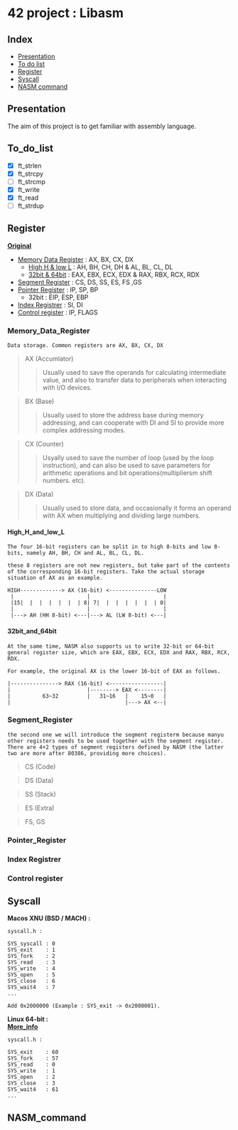 # 42 project : Libasm

## __Index__

* [Presentation](#Presentation)
* [To do list](#To_do_list)
* [Register](#Register)
* [Syscall](#Syscall)
* [NASM command](#NASM_command)

## Presentation

The aim of this project is to get familiar with assembly language.

## To_do_list

- [x] ft_strlen
- [x] ft_strcpy
- [ ] ft_strcmp
- [x] ft_write
- [x] ft_read
- [ ] ft_strdup

## __Register__
[__Original__](https://www.codenong.com/cs109851814/)

* [Memory Data Register](#Memory_Data_Register) : AX, BX, CX, DX  
	* [High H & low L](#High_H_and_low_L) : AH, BH, CH, DH & AL, BL, CL, DL  
	* [32bit & 64bit](#32bit_and_64bit) : EAX, EBX, ECX, EDX & RAX, RBX, RCX, RDX  
* [Segment Register](#Segment_Register) : CS, DS, SS, ES, FS ,GS
* [Pointer Register](#Pointer_Register) : IP, SP, BP
	* 32bit : EIP, ESP, EBP
* [Index Registrer](Index_Registrer) : SI, DI
* [Control register](Control_register) : IP, FLAGS

### Memory_Data_Register

	Data storage. Common registers are AX, BX, CX, DX

>AX (Accumlator)
>>Usually used to save the operands for calculating intermediate value, and also to transfer data to peripherals when interacting with I/O devices.  

>BX (Base)
>>Usually used to store the address base during memory addressing, and can cooperate with DI and SI to provide more complex addressing modes.

>CX (Counter)
>>Usyally used to save the number of loop (used by the loop instruction), and can also be used to save parameters for arithmetic operations and bit operations(multipliersm shift numbers. etc).

>DX (Data)
>> Usually used to store data, and occasionally it forms an operand with AX when multiplying and dividing large numbers.

#### High_H_and_low_L
	The four 16-bit registers can be split in to high 8-bits and low 8-bits, namely AH, BH, CH and AL, BL, CL, DL.
	
	these 8 registers are not new registers, but take part of the contents of the corresponding 16-bit registers. Take the actual storage situation of AX as an example.

	HIGH-------------> AX (16-bit) <---------------LOW
	 |                       |                       |
	 |15|  |  |  |  |  |  | 8| 7|  |  |  |  |  |  | 0|
	 |                       |                       |
	 |---> AH (HH 8-bit) <---|---> AL (LW 8-bit) <---|

#### 32bit_and_64bit
	At the same time, NASM also supports us to write 32-bit or 64-bit general register size, which are EAX, EBX, ECX, EDX and RAX, RBX, RCX, RDX.

	For example, the original AX is the lower 16-bit of EAX as follows.

	|---------------> RAX (16-bit) <-----------------|
	|                        |--------> EAX <--------|
	|          63~32         |   31~16   |    15~0   |
	|                                    |---> AX <--|

### Segment_Register
	the second one we will introduce the segment registerm because manyu other registers needs to be used together with the segment register. There are 4+2 types of segment registers defined by NASM (the latter two are more after 80386, providing more choices).

>CS (Code)
>>

>DS (Data)
>>

>SS (Stack)
>>

>ES (Extra)
>>

>FS, GS
>>

### Pointer_Register

### Index Registrer

### Control register

## __Syscall__

__Macos XNU (BSD / MACH) :__

	syscall.h :

	SYS_syscall	: 0
	SYS_exit	: 1
	SYS_fork	: 2
	SYS_read	: 3
	SYS_write	: 4
	SYS_open	: 5
	SYS_close	: 6
	SYS_wait4	: 7
	...

	Add 0x2000000 (Example : SYS_exit -> 0x2000001).

__Linux 64-bit :__  
[__More_info__](https://filippo.io/linux-syscall-table/)

	syscall.h :

	SYS_exit	: 60
	SYS_fork	: 57
	SYS_read	: 0
	SYS_write	: 1
	SYS_open	: 2
	SYS_close	: 3
	SYS_wait4	: 61
	...


## __NASM_command__
